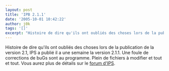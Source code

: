 ```yaml
---
layout: post
title: 'IPB 2.1.1'
date: '2005-10-01 10:42:22'
author: j0k
tags: '[]'
excerpt: "Histoire de dire qu'ils ont oubliés des choses lors de la publication de la version 2.1, IPS a publié il a une semaine la version 2.1.1.     \nUne foule de corrections de buGs sont au programme. Plein de fichiers à modifier et tout et tout.   Vous aurez plus de détails sur le [forum d'IPS](http://forums.invisionpower.com/index.php?showtopic=191006)."
---
```


Histoire de dire qu'ils ont oubliés des choses lors de la publication de la version 2.1, IPS a publié il a une semaine la version 2.1.1.
Une foule de corrections de buGs sont au programme. Plein de fichiers à modifier et tout et tout.   Vous aurez plus de détails sur le [forum d'IPS](http://forums.invisionpower.com/index.php?showtopic=191006).
